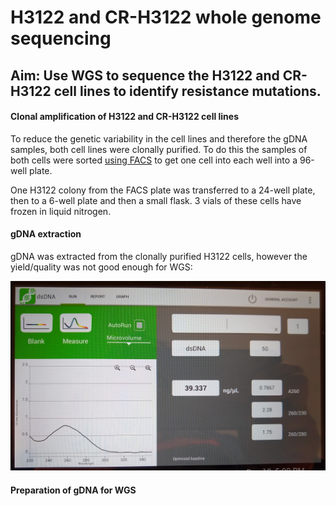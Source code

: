 # H3122 and CR-H3122 whole genome sequencing
## Aim: Use WGS to sequence the H3122 and CR-H3122 cell lines to identify resistance mutations. <br>

#### Clonal amplification of H3122 and CR-H3122 cell lines

To reduce the genetic variability in the cell lines and therefore the gDNA samples, both cell lines were clonally purified. To do this the samples of both cells were sorted [using FACS](../Daily_lab_book/LB_19-10-25.md) to get one cell into each well into a 96-well plate.

One H3122 colony from the FACS plate was transferred to a 24-well plate, then to a 6-well plate and then a small flask. 3 vials of these cells have frozen in liquid nitrogen.

#### gDNA extraction
gDNA was extracted from the clonally purified H3122 cells, however the yield/quality was not good enough for WGS:

![](../Objective_summaries/Figure_cache/H3122_gDNA_ex_1.jpg)

#### Preparation of gDNA for WGS
